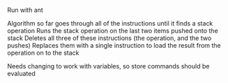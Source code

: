 Run with ant

Algorithm so far goes through all of the instructions until it finds a stack operation
Runs the stack operation on the last two items pushed onto the stack
Deletes all three of these instructions (the operation, and the two pushes)
Replaces them with a single instruction to load the result from the operation on to the stack

Needs changing to work with variables, so store commands should be evaluated
